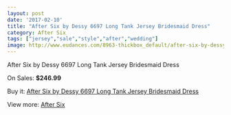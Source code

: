 ```yaml
---
layout: post
date: '2017-02-10'
title: "After Six by Dessy 6697 Long Tank Jersey Bridesmaid Dress"
category: After Six
tags: ["jersey","sale","style","after","wedding"]
image: http://www.eudances.com/8963-thickbox_default/after-six-by-dessy-6697-long-tank-jersey-bridesmaid-dress.jpg
---
```

After Six by Dessy 6697 Long Tank Jersey Bridesmaid Dress

On Sales: **$246.99**
<a href="https://www.eudances.com/en/after-six/3011-after-six-by-dessy-6697-long-tank-jersey-bridesmaid-dress.html"><amp-img layout="responsive" width="600" height="600" src="//www.eudances.com/8963-thickbox_default/after-six-by-dessy-6697-long-tank-jersey-bridesmaid-dress.jpg" alt="After Six by Dessy 6697 Long Tank Jersey Bridesmaid Dress 0" /></a>
<a href="https://www.eudances.com/en/after-six/3011-after-six-by-dessy-6697-long-tank-jersey-bridesmaid-dress.html"><amp-img layout="responsive" width="600" height="600" src="//www.eudances.com/8964-thickbox_default/after-six-by-dessy-6697-long-tank-jersey-bridesmaid-dress.jpg" alt="After Six by Dessy 6697 Long Tank Jersey Bridesmaid Dress 1" /></a>
<a href="https://www.eudances.com/en/after-six/3011-after-six-by-dessy-6697-long-tank-jersey-bridesmaid-dress.html"><amp-img layout="responsive" width="600" height="600" src="//www.eudances.com/8965-thickbox_default/after-six-by-dessy-6697-long-tank-jersey-bridesmaid-dress.jpg" alt="After Six by Dessy 6697 Long Tank Jersey Bridesmaid Dress 2" /></a>
<a href="https://www.eudances.com/en/after-six/3011-after-six-by-dessy-6697-long-tank-jersey-bridesmaid-dress.html"><amp-img layout="responsive" width="600" height="600" src="//www.eudances.com/8966-thickbox_default/after-six-by-dessy-6697-long-tank-jersey-bridesmaid-dress.jpg" alt="After Six by Dessy 6697 Long Tank Jersey Bridesmaid Dress 3" /></a>

Buy it: [After Six by Dessy 6697 Long Tank Jersey Bridesmaid Dress](https://www.eudances.com/en/after-six/3011-after-six-by-dessy-6697-long-tank-jersey-bridesmaid-dress.html "After Six by Dessy 6697 Long Tank Jersey Bridesmaid Dress")

View more: [After Six](https://www.eudances.com/en/50-after-six "After Six")
